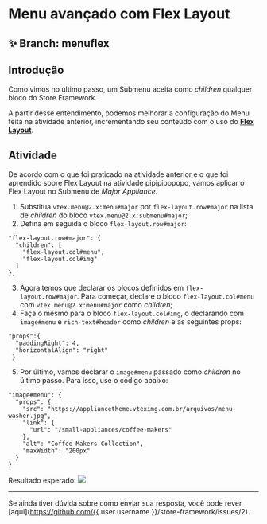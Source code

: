 # Menu avançado com Flex Layout

## :sparkles: **Branch:** menuflex

## Introdução 

Como vimos no último passo, um Submenu aceita como *children* qualquer bloco do Store Framework.  

A partir desse entendimento, podemos melhorar a configuração do Menu feita na atividade anterior, incrementando seu conteúdo com o uso do [**Flex Layout**](https://vtex.io/docs/components/layout/vtex.flex-layout). 

## Atividade

De acordo com o que foi praticado na atividade anterior e o que foi aprendido sobre Flex Layout na atividade pipipipopopo, vamos aplicar o Flex Layout no Submenu de *Major Appliance*. 

1. Substitua `vtex.menu@2.x:menu#major` por `flex-layout.row#major` na lista de *children* do bloco `vtex.menu@2.x:submenu#major`;
2. Defina em seguida o bloco `flex-layout.row#major`: 

```
"flex-layout.row#major": {
  "children": [
    "flex-layout.col#menu",
    "flex-layout.col#img"
  ]
},
```
3. Agora temos que declarar os blocos definidos em  `flex-layout.row#major`. Para começar, declare o bloco `flex-layout.col#menu` com `vtex.menu@2.x:menu#major` como *children*;
4. Faça o mesmo para o bloco `flex-layout.col#img`, o declarando com `image#menu` e `rich-text#header` como *children* e as seguintes props:

```
"props":{
  "paddingRight": 4,
  "horizontalAlign": "right"
 }
```

5. Por último, vamos declarar o `image#menu` passado como *children* no último passo. Para isso, use o código abaixo: 

```
"image#menu": {
  "props": {
    "src": "https://appliancetheme.vteximg.com.br/arquivos/menu-washer.jpg",
    "link": {
      "url": "/small-appliances/coffee-makers"
    },
    "alt": "Coffee Makers Collection",
    "maxWidth": "200px"
  }
}
```

Resultado esperado:
![](https://appliancetheme.vteximg.com.br/arquivos/menu-flex.png)

----

Se ainda tiver dúvida sobre como enviar sua resposta, você pode rever [aqui](https://github.com/{{ user.username }}/store-framework/issues/2).
